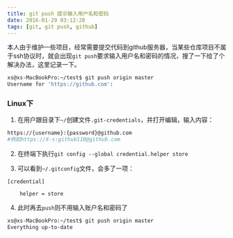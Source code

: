 ```yaml
---
title: git push 提示输入用户名和密码
date: 2016-01-29 03:12:28
tags: [git, git push, github]
---
```

  本人由于维护一些项目，经常需要提交代码到github服务器，当某些仓库项目不属于ssh协议时，就会出现`git push`要求输入用户名和密码的情况，搜了一下给了个解决办法，这里记录一下。<!-- more -->
```sh
xs@xs-MacBookPro:~/test$ git push origin master
Username for 'https://github.com':
```

### Linux下
1.  在用户跟目录下`~/`创建文件`.git-credentials`，并打开编辑，输入内容：
```sh
https://{username}:{password}@github.com
#例如https://X-s:github110@github.com
```

2.  在终端下执行`git config --global credential.helper store`

3.  可以看到`~/.gitconfig`文件，会多了一项：
```
[credential]

    helper = store
```

4.  此时再去`push`则不用输入账户名和密码了
```sh
xs@xs-MacBookPro:~/test$ git push origin master
Everything up-to-date
```
